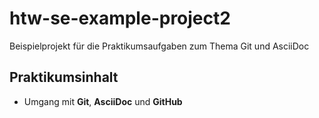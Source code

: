 # htw-se-example-project2
Beispielprojekt für die Praktikumsaufgaben zum Thema Git und AsciiDoc
## Praktikumsinhalt

- Umgang mit **Git**, **AsciiDoc** und **GitHub**
